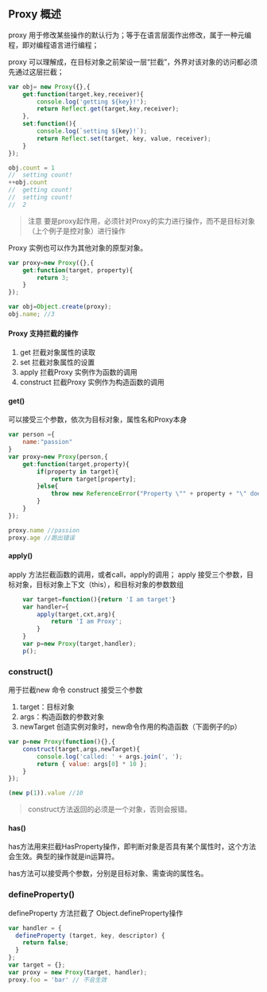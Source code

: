 ## Proxy 概述
proxy 用于修改某些操作的默认行为；等于在语言层面作出修改，属于一种元编程，即对编程语言进行编程；

proxy 可以理解成，在目标对象之前架设一层“拦截”，外界对该对象的访问都必须先通过这层拦截；

``` javascript
var obj= new Proxy({},{
    get:function(target,key,receiver){
        console.log('getting ${key}!');
        return Reflect.get(target,key,receiver);
    },
    set:function(){
        console.log(`setting ${key}!`);
        return Reflect.set(target, key, value, receiver);
    }
});

obj.count = 1
//  setting count!
++obj.count
//  getting count!
//  setting count!
//  2

```
> 注意 要是proxy起作用，必须针对Proxy的实力进行操作，而不是目标对象（上个例子是控对象）进行操作

Proxy 实例也可以作为其他对象的原型对象。
``` javascript
var proxy=new Proxy({},{
    get:function(target, property){
        return 3;
    }
});

var obj=Object.create(proxy);
obj.name; //3

```
#### Proxy 支持拦截的操作
1. get 拦截对象属性的读取
2. set 拦截对象属性的设置
3. apply 拦截Proxy 实例作为函数的调用
4. construct 拦截Proxy 实例作为构造函数的调用

#### get()
可以接受三个参数，依次为目标对象，属性名和Proxy本身
```javascript
var person ={
    name:"passion"
}
var proxy=new Proxy(person,{
    get:function(target,property){
        if(property in target){
            return target[property];
        }else{
            throw new ReferenceError("Property \"" + property + "\" does not exist.");
        }
    }
});

proxy.name //passion
proxy.age //跑出错误

```
#### apply()
apply 方法拦截函数的调用，或者call，apply的调用；
apply 接受三个参数，目标对象，目标对象上下文（this），和目标对象的参数数组
``` javascript
    var target=function(){return 'I am target'}
    var handler={
        apply(target,cxt,arg){
            return 'I am Proxy';
        }
    }
    var p=new Proxy(target,handler);
    p();
```

### construct()
用于拦截new 命令
construct 接受三个参数 
1. target：目标对象
2. args：构造函数的参数对象
3. newTarget 创造实例对象时，new命令作用的构造函数（下面例子的p）
```javascript
var p=new Proxy(function(){},{
    construct(target,args,newTarget){
        console.log('called: ' + args.join(', ');
        return { value: args[0] * 10 };
    }
});

(new p(1)).value //10

```
> construct方法返回的必须是一个对象，否则会报错。

#### has()
has方法用来拦截HasProperty操作，即判断对象是否具有某个属性时，这个方法会生效。典型的操作就是in运算符。

has方法可以接受两个参数，分别是目标对象、需查询的属性名。


### defineProperty()
defineProperty 方法拦截了 Object.defineProperty操作
``` javascript
var handler = {
  defineProperty (target, key, descriptor) {
    return false;
  }
};
var target = {};
var proxy = new Proxy(target, handler);
proxy.foo = 'bar' // 不会生效

```






